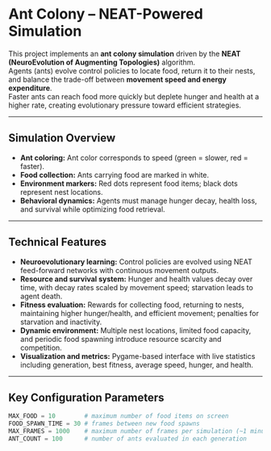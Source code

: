 # Ant Colony – NEAT-Powered Simulation

This project implements an **ant colony simulation** driven by the **NEAT (NeuroEvolution of Augmenting Topologies)** algorithm.  
Agents (ants) evolve control policies to locate food, return it to their nests, and balance the trade-off between **movement speed and energy expenditure**.  
Faster ants can reach food more quickly but deplete hunger and health at a higher rate, creating evolutionary pressure toward efficient strategies.

---

## Simulation Overview
- **Ant coloring:** Ant color corresponds to speed (green = slower, red = faster).  
- **Food collection:** Ants carrying food are marked in white.  
- **Environment markers:** Red dots represent food items; black dots represent nest locations.  
- **Behavioral dynamics:** Agents must manage hunger decay, health loss, and survival while optimizing food retrieval.

---

## Technical Features
- **Neuroevolutionary learning:** Control policies are evolved using NEAT feed-forward networks with continuous movement outputs.  
- **Resource and survival system:** Hunger and health values decay over time, with decay rates scaled by movement speed; starvation leads to agent death.  
- **Fitness evaluation:** Rewards for collecting food, returning to nests, maintaining higher hunger/health, and efficient movement; penalties for starvation and inactivity.  
- **Dynamic environment:** Multiple nest locations, limited food capacity, and periodic food spawning introduce resource scarcity and competition.  
- **Visualization and metrics:** Pygame-based interface with live statistics including generation, best fitness, average speed, hunger, and health.

---

## Key Configuration Parameters
```python
MAX_FOOD = 10        # maximum number of food items on screen
FOOD_SPAWN_TIME = 30 # frames between new food spawns
MAX_FRAMES = 1000    # maximum number of frames per simulation (~1 minute)
ANT_COUNT = 100      # number of ants evaluated in each generation
